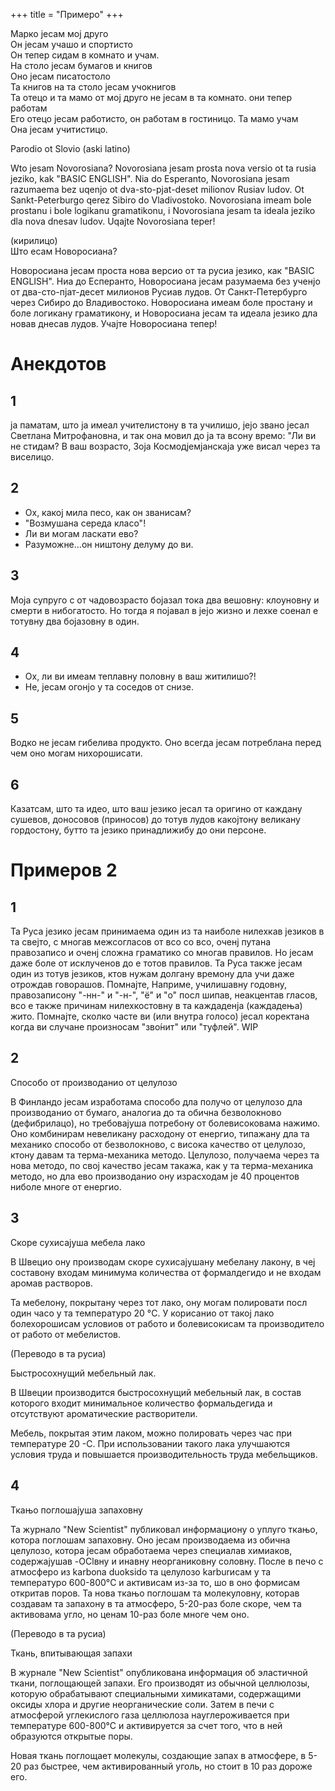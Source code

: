 +++
title = "Примеро"
+++


Марко јесам мој друго\
Он јесам учашо и спортисто\
Он тепер сидам в комнато и учам.\
На столо јесам бумагов и книгов\
Оно јесам писатостоло \
Та книгов на та столо јесам учокнигов\
Та отецо и та мамо от мој друго не јесам в та комнато. они тепер работам\
Его отецо јесам работисто, он работам в гостиницо. Та мамо учам\
Она јесам учитистицо.


Parodio ot Slovio (aski latino)

Wto jesam Novorosiana? Novorosiana jesam prosta nova versio ot ta rusia jeziko, kak "BASIC ENGLISH". Nia do Esperanto, Novorosiana jesam razumaema bez uqenjo ot dva-sto-pjat-deset milionov Rusiav ludov. Ot Sankt-Peterburgo qerez Sibiro do Vladivostoko. Novorosiana imeam bole prostanu i bole logikanu gramatikonu, i Novorosiana jesam ta ideala jeziko dla nova dnesav ludov. Uqajte Novorosiana teper!

(кирилицо)\
Што есам Новоросиана?

Новоросиана јесам проста нова версио от та русиа језико, как "BASIC ENGLISH". Ниа до Есперанто, Новоросиана јесам разумаема без ученјо от два-сто-пјат-десет милионов Русиав лудов. От Санкт-Петербурго через Сибиро до Владивостоко. Новоросиана имеам боле простану и боле логикану граматикону, и Новоросиана јесам та идеала језико дла новав днесав лудов. Учајте Новоросиана тепер!


# Анекдотов

## 1

ја паматам, што ја имеал учителистону в та училишо, јејо звано јесал Светлана Митрофановна, и так она мовил до ја та всону времо:
"Ли ви не стидам? В ваш возрасто, Зоја Космодјемјанскаја уже висал через та виселицо.

## 2

- Ох, какој мила песо, как он званисам?
- "Возмушана середа класо"!
- Ли ви могам ласкати ево?
- Разуможне...он ништону делуму до ви.

## 3

Моја супруго с от чадовозрасто бојазал тока два вешовну:
клоуновну и смерти в нибогатосто. Но тогда я појавал в јејо жизно и лехке соенал е тотувну два бојазовну в один.

## 4

- Ох, ли ви имеам теплавну половну в ваш житилишо?!
- Не, јесам огонјо у та соседов от снизе.

## 5

Водко не јесам гибелива продукто. Оно всегда јесам потреблана перед чем оно могам нихорошисати.

## 6

Казатсам, што та идео, што ваш језико јесал та оригино от каждану сушевов, доносовов (приносов) до тотув лудов какојтону великану гордостону, бутто та језико принадлижибу до они персоне.

# Примеров 2
## 1

Та Руса језико јесам принимаема один из та наиболе нилехкав језиков в та свејто, с многав межсогласов от всо со всо, оченј путана правозаписо и оченј сложна граматико со многав правилов. Но јесам даже боле от исклученов до е тотов правилов. Та Руса также јесам один из тотув језиков, ктов нужам долгану времону дла учи даже отрождав говорашов. Помнајте, Наприме, училишавну годовну, правозаписону "-нн-" и "-н-", "ё" и "о" посл шипав, неакцентав гласов, всо е также причинам нилехкостовну в та каждаденја (каждадења) жито. Помнајте, сколко часте ви (или внутра голосо) јесал коректана когда ви случане произносам "зво́нит" или "туфлей". WIP

## 2

Способо от производанио от целулозо

В Финландо јесам изработама способо дла получо от целулозо дла производанио от бумаго, аналогиа до та обична безволокново (дефибрилацо), но требовајуша потребону от болевисоковама нажимо. Оно комбинирам невеликану расходону от енергио, типажану дла та механико способо от безволокново, с висока качество от целулозо, ктону давам та терма-механика методо.
Целулозо, получаема через та нова методо, по свој качество јесам такажа, как у та терма-механика методо, но дла ево производанио ону израсходам je 40 процентов ниболе многе от енергио.



## 3

Скоре сухисајуша мебела лако

В Швецио ону производам скоре сухисајушану мебелану лакону, в чеј составону входам минимума количества от формалдегидо и не входам аромав растворов.

Та мебелону, покрытану через тот лако, ону могам полировати посл один часо у та температуро 20 °C. У корисанио от такој лако болехорошисам условиов от работо и болевисокисам та производитело от работо от мебелистов.

(Переводо в та русиа)

Быстросохнущий мебельный лак.

В Швеции производится быстросохнущий мебельный лак, в состав которого входит минимальное количество формальдегида и отсутствуют ароматические растворители.

Мебель, покрытая этим лаком, можно полировать через час при температуре 20 -С. При использовании такого лака улучшаются условия труда и повышается производительность труда мебельщиков.


## 4

Ткањо поглошајуша запаховну

Та журнало "New Scientist" публиковал информациону о уплуго ткањо, котора поглошам запаховну. Оно јесам производаема из обична целулозо, котора јесам обработаема
через специалав химиаков, содержајушав -OClвну и инавну неорганиковну соловну. После в печо с атмосферо из karbona duoksido та целулозо karburисам у та температуро 600-800°C и активисам из-за то, шо в оно формисам откритав поров.
Та нова ткањо поглошам та молекуловну, которав создавам та запахону в та атмосферо, 5-20-раз боле скоре, чем та активовама угло, но ценам 10-раз боле многе чем оно.

(Переводо в та русиа)

Ткань, впитывающая запахи

В журнале "New Scientist" опубликована информация об эластичной ткани, поглощающей запахи. Его производят из обычной целлюлозы, которую обрабатывают специальными химикатами, содержащими оксиды хлора и другие неорганические соли. Затем в печи с атмосферой углекислого газа целлюлоза науглероживается при температуре 600-800°С и активируется за счет того, что в ней образуются открытые поры.

Новая ткань поглощает молекулы, создающие запах в атмосфере, в 5-20 раз быстрее, чем активированный уголь, но стоит в 10 раз дороже его.

